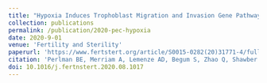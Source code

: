 ```yaml
---
title: "Hypoxia Induces Trophoblast Migration and Invasion Gene Pathways a Subset of which are Reduced in Preeclampsia CVS"
collection: publications
permalink: /publication/2020-pec-hypoxia
date: 2020-9-01
venue: 'Fertility and Sterility'
paperurl: 'https://www.fertstert.org/article/S0015-0282(20)31771-4/fulltext'
citation: 'Perlman BE, Merriam A, Lemenze AD, Begum S, Zhao Q, Shawber CJ, Douglas NC. Hypoxia Induces Trophoblast Migration and Invasion Gene Pathways a Subset of which are Reduced in Preeclampsia CVS. Fertility and Sterility. 2020;114(3):E339-E340. Published 2020 Sept 01.'
doi: 10.1016/j.fertnstert.2020.08.1017
---
```

